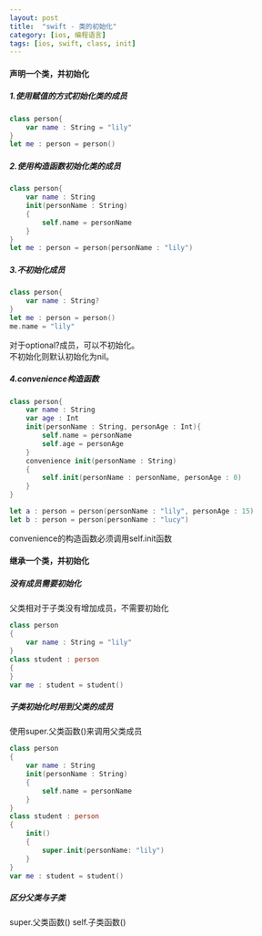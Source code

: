 ```yaml
---
layout: post
title:  "swift - 类的初始化"
category: [ios, 编程语言]
tags: [ios, swift, class, init]
---
```


#### 声明一个类，并初始化
##### 1.使用赋值的方式初始化类的成员  

```swift
class person{
    var name : String = "lily"
}
let me : person = person()
```

<!-- more -->

##### 2.使用构造函数初始化类的成员

```swift
class person{
    var name : String
    init(personName : String)
    {
        self.name = personName
    }
}
let me : person = person(personName : "lily")
```

##### 3.不初始化成员

```swift
class person{
    var name : String?
}
let me : person = person()
me.name = "lily"
```
对于optional?成员，可以不初始化。  
不初始化则默认初始化为nil。

##### 4.convenience构造函数

```swift
class person{
    var name : String
    var age : Int
    init(personName : String, personAge : Int){
        self.name = personName
        self.age = personAge
    }
    convenience init(personName : String)
    {
        self.init(personName : personName, personAge : 0)
    }
}

let a : person = person(personName : "lily", personAge : 15)
let b : person = person(personName : "lucy")
```
convenience的构造函数必须调用self.init函数

#### 继承一个类，并初始化

##### 没有成员需要初始化

父类相对于子类没有增加成员，不需要初始化

```swift
class person
{
    var name : String = "lily"
}
class student : person
{
}
var me : student = student()
```

##### 子类初始化时用到父类的成员

使用super.父类函数()来调用父类成员

```swift
class person
{
    var name : String
    init(personName : String)
    {
        self.name = personName
    }
}
class student : person
{
    init()
    {
        super.init(personName: "lily")
    }
}
var me : student = student()
```

##### 区分父类与子类

super.父类函数()
self.子类函数()
